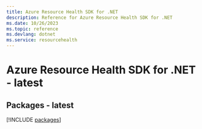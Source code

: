 ```yaml
---
title: Azure Resource Health SDK for .NET
description: Reference for Azure Resource Health SDK for .NET
ms.date: 10/26/2023
ms.topic: reference
ms.devlang: dotnet
ms.service: resourcehealth
---
```

# Azure Resource Health SDK for .NET - latest
## Packages - latest
[!INCLUDE [packages](resource-health-index.md)]